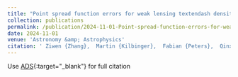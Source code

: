 ```yaml
---
title: "Point spread function errors for weak lensing textendash density cross-correlations: Application to UNIONS"
collection: publications
permalink: /publication/2024-11-01-Point-spread-function-errors-for-weak-lensing-textendash-density-cross-correlations-Application-to-UNIONS
date: 2024-11-01
venue: 'Astronomy &amp; Astrophysics'
citation: ' Ziwen {Zhang},  Martin {Kilbinger},  Fabian {Peters},  Qinxun {Li},  Wentao {Luo},  Lucie {Baumont} et al.&quot;Point spread function errors for weak lensing textendash density cross-correlations: Application to UNIONS.&quot; Astronomy &amp;amp; Astrophysics, 2024.'
---
```

Use [ADS](https://ui.adsabs.harvard.edu/abs/2024A&A...691A..75Z){:target="_blank"} for full citation